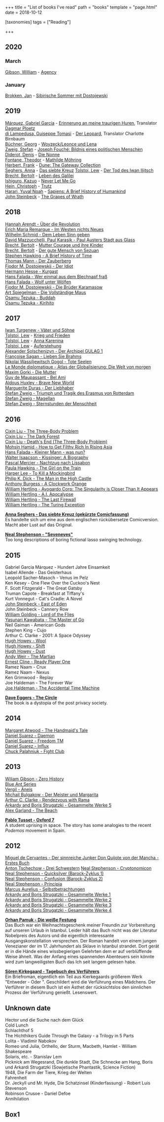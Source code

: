 +++
title = "List of books I've read"
path = "books"
template = "page.html"
date = 2018-10-12

[taxonomies]
tags = ["Reading"]

+++

## 2020


### March

[Gibson, William](https://www.goodreads.com/author/show/9226.William_Gibson) - [Agency](https://www.goodreads.com/book/show/40179612-agency)

### January

[Brokken, Jan](https://www.goodreads.com/author/show/1182281.Jan_Brokken) - [Sibirische Sommer mit Dostojewski](https://www.goodreads.com/book/show/43455861-sibirische-sommer-mit-dostojewski)

## 2019

[Márquez, Gabriel García](https://www.goodreads.com/author/show/13450.Gabriel_Garc_a_M_rquez) - [Erinnerung an meine traurigen Huren](https://www.goodreads.com/book/show/1210234.Erinnerung_an_meine_traurigen_Huren), Translator [Dagmar Ploetz](https://www.goodreads.com/author/show/504.Dagmar_Ploetz) \
[di Lampedusa, Guiseppe Tomasi](https://www.goodreads.com/author/show/8407795.Giuseppe_Tomasi_di_Lampedusa) - [Der Leopard](https://www.goodreads.com/book/show/283886.Der_Leopard), Translator Charlotte Birnbaum\
[Büchner, Georg](https://www.goodreads.com/author/show/94147.Georg_B_chner) - [Woyzeck/Leonce und Lena](https://www.goodreads.com/book/show/162326.Woyzeck_Leonce_und_Lena) \
[Zweig, Stefan](https://www.goodreads.com/author/show/25573.Stefan_Zweig) - [Joseph Fouché: Bildnis eines politischen Menschen](https://www.goodreads.com/book/show/1988256.Joseph_Fouch_) \
[Diderot, Denis](https://www.goodreads.com/author/show/11004.Denis_Diderot) - [Die Nonne](https://www.goodreads.com/book/show/4485897-die-nonne) \
[Fontane, Theodor](https://www.goodreads.com/author/show/68613.Theodor_Fontane) - [Mathilde Möhring](https://www.goodreads.com/book/show/47178963-mathilde-m-hring) \
[Herbert, Frank](https://www.goodreads.com/author/show/58.Frank_Herbert) - [Dune: The Gateway Collection](https://www.goodreads.com/book/show/44323246-dune) \
[Seghers, Anna](https://www.goodreads.com/author/show/262916.Anna_Seghers) - [Das siebte Kreuz](https://www.goodreads.com/book/show/1769122.Das_siebte_Kreuz)
[Tolstoi, Lew](https://www.goodreads.com/author/show/128382.Leo_Tolstoy) - [Der Tod des Iwan Iljitsch](https://www.goodreads.com/book/show/3924200-der-tod-des-iwan-iljitsch) \
[Brecht, Bertolt](https://www.goodreads.com/author/show/26853.Bertolt_Brecht) - [Leben des Galilei](https://www.goodreads.com/book/show/241526.Leben_des_Galilei) \
[Ishiguro, Kazuo](https://www.goodreads.com/author/show/4280.Kazuo_Ishiguro) - [Never Let Me Go](https://www.goodreads.com/book/show/6334.Never_Let_Me_Go) \
[Hein, Christoph](https://www.goodreads.com/author/show/157560.Christoph_Hein) - [Trutz](https://www.goodreads.com/book/show/34639026-trutz) \
[Harari, Yuval Noah](https://www.goodreads.com/author/show/395812.Yuval_Noah_Harari) - [Sapiens: A Brief History of Humankind](https://www.goodreads.com/book/show/23692271-sapiens) \
[John Steinbeck](https://www.goodreads.com/author/show/585.John_Steinbeck) - [The Grapes of Wrath](https://www.goodreads.com/book/show/18114322-the-grapes-of-wrath)

## 2018

[Hannah Arendt - Über die Revolution]() \
[Erich Maria Remarque - Im Westen nichts Neues]() \
[Wilhelm Schmid - Dem Leben Sinn geben]() \
[David Mazzucchelli, Paul Karasik - Paul Austers Stadt aus Glass](https://smile.amazon.de/gp/product/3864971047) \
[Brecht, Bertolt](https://www.goodreads.com/author/show/26853.Bertolt_Brecht) - [Mutter Courage und ihre Kinder](https://smile.amazon.de/gp/product/) \
[Brecht, Bertolt](https://www.goodreads.com/author/show/26853.Bertolt_Brecht) - [Der gute Mensch von Sezuan](https://smile.amazon.de/gp/product/) \
[Stephen Hawking - A Brief History of Time](https://smile.amazon.de/gp/product/) \
[Thomas Mann - Der Zauberberg](https://smile.amazon.de/gp/product/) \
[Fjodor M. Dostojewskij - Der Idiot]() \
[Hermann Hesse - Kurgast](https://de.wikipedia.org/wiki/Kurgast) \
[Hans Falada - Wer einmal aus dem Blechnapf fraß](https://smile.amazon.de/gp/product/3746627435) \
[Hans Falada - Wolf unter Wölfen](https://smile.amazon.de/gp/product/3746626781) \
[Fjodor M. Dostojewskij - Die Brüder Karamasow](https://smile.amazon.de/gp/product/3596163587) \
[Art Spiegelman - Die Vollständige Maus](https://smile.amazon.de/gp/product/3596180945) \
[Osamu Tezuka - Buddah](https://smile.amazon.de/gp/product/B01N07L0MZ) \
[Osamu Tezuka - Kirihito](https://smile.amazon.de/gp/product/3551791805)

## 2017

[Iwan Turgenew - Väter und Söhne](https://smile.amazon.de/gp/product/3843083177) \
[Tolstoi, Lew](https://www.goodreads.com/author/show/128382.Leo_Tolstoy) - [Krieg und Frieden](https://smile.amazon.de/gp/product/3491960541) \
[Tolstoi, Lew](https://www.goodreads.com/author/show/128382.Leo_Tolstoy) - [Anna Karenina](https://smile.amazon.de/gp/product/3746661110) \
[Tolstoi, Lew](https://www.goodreads.com/author/show/128382.Leo_Tolstoy) - [Auferstehung](https://smile.amazon.de/gp/product/3849695794) \
[Alexander Solschenizyn - Der Archipel GULAG 1](https://smile.amazon.de/gp/product/359618424X) \
[Françoise Sagan - Lieben Sie Brahms](https://smile.amazon.de/gp/product/3803126649) \
[Nikolai Wassiljewitsch Gogol - Tote Seelen](https://smile.amazon.de/gp/product/B004UBAHFS) \
[Le Monde diplomatique - Atlas der Globalisierung: Die Welt von morgen](https://smile.amazon.de/gp/product/3937683399) \
[Maxim Gorki - Die Mutter](https://smile.amazon.de/gp/product/3954550636) \
[Guy de Maupassant - Bel Ami](https://www.amazon.de/gp/product/B0026L9UIE/) \
[Aldous Huxley - Brave New World](https://www.amazon.de/gp/product/B0031R5K6S/) \
[Marguerite Duras - Der Liebhaber](https://www.amazon.de/gp/product/3518381296/) \
[Stefan Zweig - Triumph und Tragik des Erasmus von Rotterdam](https://smile.amazon.de/gp/product/B00CEQOBSA) \
[Stefan Zweig - Magellan](https://smile.amazon.de/gp/product/B00CEQ8KAA) \
[Stefan Zweig - Sternstunden der Menschheit](https://smile.amazon.de/gp/product/B00CEQ8DV6)

## 2016

[Cixin Liu - The Three-Body Problem](https://smile.amazon.de/gp/product/B00S8FCJCQ/) \
[Cixin Liu - The Dark Forest](https://smile.amazon.de/gp/product/B00U7G0UYI/) \
[Cixin Liu - Death's End (The Three-Body Problem)](https://smile.amazon.de/gp/product/B016AWGJBK/) \
[Mohsin Hamid - How to Get Filthy Rich In Rising Asia](https://www.amazon.de/gp/product/B00AEGQOV4/) \
[Hans Falada - Kleiner Mann - was nun?](https://www.amazon.de/gp/product/B004TQR2HK/) \
[Walter Isaacson - Kissinger: A Biography](https://smile.amazon.de/gp/product/B00AK78QAY/) \
[Pascal Mercier - Nachtzug nach Lissabon](https://smile.amazon.de/gp/product/B0095TDFE0/) \
[Paula Hawkins - The Girl on the Train](https://smile.amazon.de/gp/product/B00NOPQU2K/) \
[Harper Lee - To Kill a Mockingbird](https://smile.amazon.de/gp/product/B00K0OI42W/) \
[Philip K. Dick - The Man in the High Castle](https://smile.amazon.de/gp/product/B008DM2MGW/) \
[Anthony Burgess - A Clockwork Orange](https://smile.amazon.de/gp/product/B00ELXQYLG/) \
[William Hertling - Avogardo Corp: The Singularity is Closer Than It Appears](https://smile.amazon.de/gp/product/B006ACIMQQ/) \
[William Hertling - A.I. Apocalypse](https://smile.amazon.de/gp/product/B007FZVI2M/) \
[William Hertling - The Last Firewall](https://smile.amazon.de/gp/product/B00EEIGHDI/) \
[William Hertling - The Turing Exception](https://smile.amazon.de/gp/product/B00UGIOCUK/)


[**Anna Seghers - Das siebte Kreuz (gekürzte Comicfassung)**](https://www.amazon.de/gp/product/3351036043/) \
  Es handelte sich um eine aus dem englischen rückübersetze Comicversion. Macht aber Lust auf das Original.


[**Neal Stephenson - "Seveneves"**](https://smile.amazon.de/gp/product/B00R0RGSLG) \
  Too long descriptions of boring fictional lasso swinging technology.


## 2015

Gabriel García Márquez - Hundert Jahre Einsamkeit \
Isabel Allende - Das Geisterhaus \
Leopold Sacher-Masoch - Venus im Pelz \
Ken Kesey - One Flew Over the Cuckoo's Nest \
F. Scott Fitzgerald - The Great Gatsby \
Truman Capote - Breakfast at Tiffany's \
Kurt Vonnegut - Cat's Cradle: A Novel \
[John Steinbeck - East of Eden](https://smile.amazon.de/gp/product/B002RI9K5Y) \
John Steinbeck - Cannery Row \
[William Golding - Lord of the Flies](https://smile.amazon.de/gp/product/B000OCXIRG) \
[Yasunari Kawabata - The Master of Go](https://smile.amazon.de/gp/product/B012S0ZR3E) \
Neil Gaiman - American Gods \
Stephen King - Cujo \
Arthur C. Clarke - 2001: A Space Odyssey \
[Hugh Howey - Wool](https://smile.amazon.de/gp/product/B0071XO8RA) \
[Hugh Howey - Shift](https://smile.amazon.de/gp/product/B00B6Z6HI2) \
[Hugh Howey - Dust](https://smile.amazon.de/gp/product/B00CYNGPTG) \
[Andy Weir - The Martian](https://smile.amazon.de/gp/product/B00FAXJHCY) \
[Ernest Cline - Ready Player One](https://smile.amazon.de/gp/product/B005CVWWJY) \
Ramez Naam - Crux \
Ramez Naam - Nexus \
Ken Grimwood - Replay \
Joe Haldeman - The Forever War \
[Joe Haldeman - The Accidental Time Machine](https://smile.amazon.de/gp/product/B00AJ1ZSJ8)

[**Dave Eggers - The Circle**](https://smile.amazon.de/gp/product/0241970377)\
The book is a dystopia of the post privacy society. 

## 2014

[Margaret Atwood - The Handmaid's Tale](https://smile.amazon.de/gp/product/B0082BAJA0) \
[Daniel Suarez - Daemon](https://smile.amazon.de/gp/product/B0038QN2AS) \
[Daniel Suarez - Freedom TM](https://smile.amazon.de/gp/product/B004IPQEAS) \
[Daniel Suarez - Influx](https://smile.amazon.de/gp/product/B00DMCPOBI) \
[Chuck Palahniuk - Fight Club](https://smile.amazon.de/gp/product/B0060MBJCK)

## 2013

[Wiliam Gibson - Zero History](https://smile.amazon.de/gp/product/B003ZUXXBA) \
[Blue Ant Series](https://smile.amazon.de/gp/product/B01JP7JRXE) \
[Vergil - Äneis](https://smile.amazon.de/gp/product/B0057GZINQ) \
[Michail Bulgakow - Der Meister und Margarita](https://smile.amazon.de/gp/product/B008O8W0J4) \
[Arthur C. Clarke - Rendezvous with Rama](https://smile.amazon.de/gp/product/B0079MRDIE) \
[Arkardy and Boris Strugatzki - Gesammelte Werke 5](https://smile.amazon.de/gp/product/B00AS8VV0C) \
[Alex Garland - The Beach](https://smile.amazon.de/gp/product/B003AYZBM0)

<!-- [Jean Baptiste Moliere - Der Misanthrop](https://smile.amazon.de/gp/product/B00507UZHQ) \ -->

[**Pablo Tusset - Oxford 7**](https://smile.amazon.de/gp/product/B00BBWYZK2)\
  A student uprising in space. The story has some analogies to the recent *Podemos* movement in Spain.

## 2012

[Miguel de Cervantes - Der sinnreiche Junker Don Quijote von der Mancha - Erstes Buch](https://smile.amazon.de/gp/product/B004UBEPFQ) \
[Anton Tschechow - Drei Schwestern](https://smile.amazon.de/gp/product/B00507T6X0) 
[Neal Stephenson - Cryptonomicon](https://smile.amazon.de/gp/product/B004OL2CM0) \
[Neal Stephenson - Quicksilver (Barock-Zyklus 1)](https://smile.amazon.de/gp/product/B004OL2CMK) \
[Neal Stephenson - Confusion (Barock-Zyklus 2)](https://smile.amazon.de/gp/product/B004OL2CNE) \
[Neal Stephenson - Principia](https://smile.amazon.de/gp/product/B004OL2WF2) \
[Marcus Aurelius - Selbstbetrachtungen](https://smile.amazon.de/gp/product/B004UO761I) \
[Arkardy and Boris Strugatzki - Gesammelte Werke 1](https://smile.amazon.de/gp/product/B004OVF0PG) \
[Arkardy and Boris Strugatzki - Gesammelte Werke 2](https://smile.amazon.de/gp/product/B004P1J5B0) \
[Arkardy and Boris Strugatzki - Gesammelte Werke 3](https://smile.amazon.de/gp/product/B006W2HC9M) \
[Arkardy and Boris Strugatzki - Gesammelte Werke 4](https://smile.amazon.de/gp/product/B007037XVE)

<!--[Anton Tschechow - Die Möwe](https://smile.amazon.de/gp/product/B004UBE5AG) 
[Anton Tschechow - Onkel Wanja](https://smile.amazon.de/gp/product/B00507V3UO)--> 

[**Orhan Pamuk - Die weiße Festung**](http://smile.amazon.de/gp/product/3596177626)\
  Das Buch war ein Weihnachtsgeschenk meiner Freundin zur Vorbereitung auf unseren Urlaub in Istanbul.
  Leider hält das Buch nicht was der Literatur Nobelpreis des Autors und die eigentlich interessante
  Ausgangskonstellation versprechen. 
  Der Roman handelt von einem jungen Venezianer der im 17. Jahrhundert als Sklave in Istanbul strandet. 
  Dort gerät er in die Hände eines wissbegierigen Gelehrten dem er auf verblüffende Weise ähnelt. 
  Was der Anfang eines spannenden Abenteuers sein könnte wird zum langweiligsten Buch das Ich seit langem
  gelesen habe.


[**Sören Kirkegaard - Tagebuch des Verführers**](http://smile.amazon.de/gp/product/3458321055/)\
  Ein Briefroman, eigentlich ein Teil aus Kierkegaards größerem Werk "Entweder - Oder ". 
  Geschildert wird die Verführung eines Mädchens. 
  Der Verführer in diesem Buch ist ein Ästhet der rücksichtslos den sinnlichen Prozess der Verführung genießt.
  Lesenswert.

## Unknown date

Hector und die Suche nach dem Glück \
Cold Lunch \
Schlachthof 5 \
The Hichthikers Guide Through the Galaxy - a Trilogy in 5 Parts \
Lolita - Vladimir Nabokov \
Romeo und Julia, Orthello, der Sturm, Macbeth, Hamlet - William Shakespeare \
Solaris, etc.  - Stanislav Lem \
Picknick am Wegesrand, Die dunkle Stadt, Die Schnecke am Hang, Boris und Arkardi Strugatzki (Sowjetische Phantastik, Science Fiction) \
1948, Die Farm der Tiere, Krieg der Welten \
Fahrenheit  \
Dr. Jeckyll und Mr. Hyde, Die Schatzinsel (Kinderfassung) - Robert Luis Stevenson \
Robinson Crusoe - Daniel Defoe \
Annihilation 

## Box1

